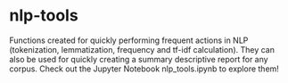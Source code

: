 # nlp-tools
Functions created for quickly performing frequent actions in NLP (tokenization, lemmatization, frequency and tf-idf calculation). They can also be used for quickly creating a summary descriptive report for any corpus. Check out the Jupyter Notebook nlp_tools.ipynb to explore them!
